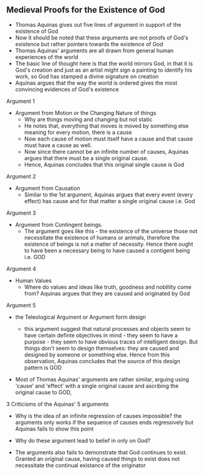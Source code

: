 ## Medieval Proofs for the Existence of God
* Thomas Aquinas gives out five lines of argument in support of the existence of God
* Now it should be noted that these arguments are not proofs of God's existence but rather pointers towards the existence of God
* Thomas Aquinas' arguments are all drawn from general human experiences of the world
* The basic line of thought here is that the world mirrors God, in that it is God's creation and just as an artist might sign a painting to identify his work, so God has stamped a divine signature on creation
* Aquinas argues that the way the world is ordered gives the most convincing evidences of God's existence

Argument 1
* Argument from Motion or the Changing Nature of things
    * Why are things moving and changing but not static
    * He notes that, everything that moves is moved by something else meaning for every motion, there is a cause
    * Now each cause of motion must itself have a cause and that cause must have a cause as well.
    * Now since there cannot be an infinite number of causes, Aquinas argues that there must be a single original cause.
    * Hence, Aquinas concludes that this original single cause is God

Argument 2
* Argument from Causation
    * Similar to the 1st argument, Aquinas argues that every event (every effect) has cause and for that matter a single original cause i.e. God

Argument 3
* Argument from Contingent beings.
    * The argument goes like this -  the existence of the universe those not necessitate the existence of humans or animals, therefore the existence of beings is not a matter of necessity. Hence there ought to have been a necessary being to have caused a contigent being i.e. GOD

Argument 4
* Human Values
    * Where do values and ideas like truth, goodness and noblility come from? Aquinas argues that they are caused and originated by God

Argument 5
* the Teleological Argument or Argument form design
    * this argument suggest that natural processes and objects seem to have certain definte objectives in mind - they seem to have a purpose - they seem to have obvious traces of intelligent design. But things don't seem to design themselves: they are caused and designed by someone or something else. Hence from this observation, Aquinas concludes that the source of this design pattern is GOD



* Most of Thomas Aquinas' arguments are rather similar, arguing using 'cause' and 'effect' with a single original cause and ascribing the original cause to GOD,

3 Criticisms of the Aquinas' 5 arguments
* Why is the idea of an infinite regression of causes impossible? the arguments only works if the sequence of causes ends regressively but Aquinas fails to show this point

* Why do these argument lead to belief in only on God?

* The arguments also fails to demonstrate that God continues to exist. Granted an original cause, having caused things to exist does not necessitate the continual existance of the originator